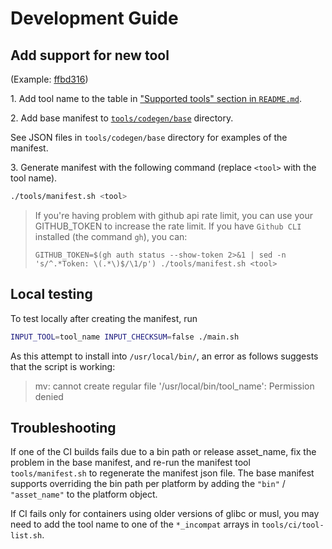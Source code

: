 # Development Guide

## Add support for new tool

(Example: [ffbd316](https://github.com/taiki-e/install-action/commit/ffbd316e0fe98cb460dae3a66cd2ef9deb398bb1))

1\. Add tool name to the table in ["Supported tools" section in `README.md`](https://github.com/taiki-e/install-action#supported-tools).

2\. Add base manifest to [`tools/codegen/base`](tools/codegen/base) directory.

See JSON files in `tools/codegen/base` directory for examples of the manifest.

3\. Generate manifest with the following command (replace `<tool>` with the tool name).

```sh
./tools/manifest.sh <tool>
```

> If you're having problem with github api rate limit, you can use your GITHUB_TOKEN to increase the rate limit.
> If you have `Github CLI` installed (the command `gh`), you can:
>
> ```shell
> GITHUB_TOKEN=$(gh auth status --show-token 2>&1 | sed -n 's/^.*Token: \(.*\)$/\1/p') ./tools/manifest.sh <tool>
> ```

## Local testing

To test locally after creating the manifest, run

```sh
INPUT_TOOL=tool_name INPUT_CHECKSUM=false ./main.sh
```

As this attempt to install into `/usr/local/bin/`, an error as follows suggests that the script is working:

> mv: cannot create regular file '/usr/local/bin/tool_name': Permission denied

## Troubleshooting

If one of the CI builds fails due to a bin path or release asset_name, fix the problem in the base
manifest, and re-run the manifest tool `tools/manifest.sh` to regenerate the manifest json file. The
base manifest supports overriding the bin path per platform by adding the `"bin"` / `"asset_name"`
to the platform object.

If CI fails only for containers using older versions of glibc or musl, you may need to add the tool
name to one of the `*_incompat` arrays in `tools/ci/tool-list.sh`.

